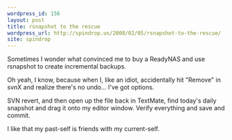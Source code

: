 ```yaml
---
wordpress_id: 156
layout: post
title: rsnapshot to the rescue
wordpress_url: http://spindrop.us/2008/02/05/rsnapshot-to-the-rescue/
site: spindrop
---
```

Sometimes I wonder what convinced me to buy a ReadyNAS and use rsnapshot to create incremental backups.

Oh yeah, I know, because when I, like an idiot, accidentally hit "Remove" in svnX and realize there's no undo... I've got options.

SVN revert, and then open up the file back in TextMate, find today's daily snapshot and drag it onto my editor window.  Verify everything and save and commit.

I like that my past-self is friends with my current-self.  
